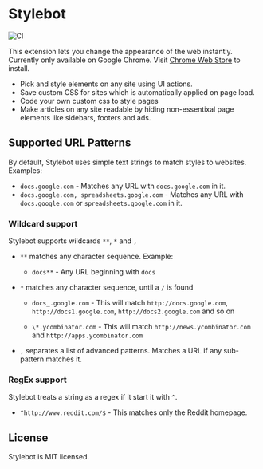 # Stylebot

![CI](https://github.com/ankit/stylebot/workflows/CI/badge.svg)

This extension lets you change the appearance of the web instantly. Currently only available on Google Chrome.
Visit [Chrome Web Store](https://chrome.google.com/webstore/detail/stylebot/oiaejidbmkiecgbjeifoejpgmdaleoha) to install.

- Pick and style elements on any site using UI actions.
- Save custom CSS for sites which is automatically applied on page load.
- Code your own custom css to style pages
- Make articles on any site readable by hiding non-essentixal page elements like sidebars, footers and ads.

## Supported URL Patterns

By default, Stylebot uses simple text strings to match styles to websites. Examples:

- `docs.google.com` - Matches any URL with `docs.google.com` in it.
- `docs.google.com, spreadsheets.google.com` - Matches any URL with `docs.google.com` or `spreadsheets.google.com` in it.

### Wildcard support

Stylebot supports wildcards `**`, `*` and `,`

- `**` matches any character sequence. Example:

  - `docs**` - Any URL beginning with `docs`

- `*` matches any character sequence, until a `/` is found

  - `docs_.google.com` - This will match `http://docs.google.com`, `http://docs1.google.com`, `http://docs2.google.com` and so on

  - `\*.ycombinator.com` - This will match `http://news.ycombinator.com` and `http://apps.ycombinator.com`

- `,` separates a list of advanced patterns. Matches a URL if any sub-pattern matches it.

### RegEx support

Stylebot treats a string as a regex if it start it with `^`.

- `^http://www.reddit.com/$` - This matches only the Reddit homepage.

## License

Stylebot is MIT licensed.
